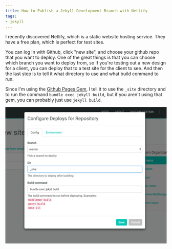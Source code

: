```yaml
---
title: How to Publish a Jekyll Development Branch with Netlify
tags:
- jekyll
---
```


I recently discovered Netlify, which is a static website hosting service. They have a free plan, which is perfect for test sites.

You can log in with Github, click "new site", and choose your github repo that you want to deploy. One of the great things is that you can choose which branch you want to deploy from, so if you're testing out a new design for a client, you can deploy that to a test site for the client to see. And then the last step is to tell it what directory to use and what build command to run.

Since I'm using the [Github Pages Gem](https://help.github.com/articles/using-jekyll-with-pages/), I tell it to use the `_site` directory and to run the command `bundle exec jekyll build`, but if you aren't using that gem, you can probably just use `jekyll build`.

![netlify](./netlify.png)
